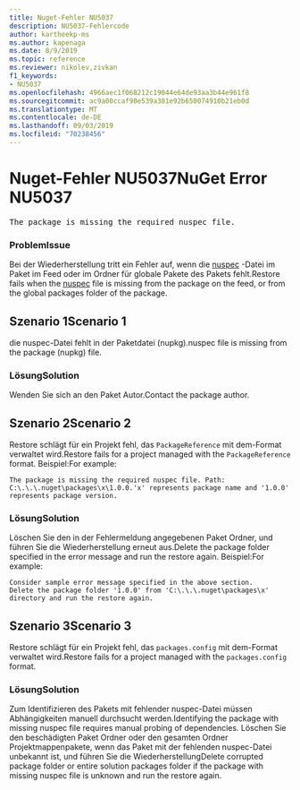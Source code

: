 ```yaml
---
title: Nuget-Fehler NU5037
description: NU5037-Fehlercode
author: kartheekp-ms
ms.author: kapenaga
ms.date: 8/9/2019
ms.topic: reference
ms.reviewer: nikolev,zivkan
f1_keywords:
- NU5037
ms.openlocfilehash: 4966aec1f068212c19044e64de93aa3b44e961f8
ms.sourcegitcommit: ac9a00ccaf90e539a381e92b650074910b21eb0d
ms.translationtype: MT
ms.contentlocale: de-DE
ms.lasthandoff: 09/03/2019
ms.locfileid: "70238456"
---
```

# <a name="nuget-error-nu5037"></a><span data-ttu-id="206a4-103">Nuget-Fehler NU5037</span><span class="sxs-lookup"><span data-stu-id="206a4-103">NuGet Error NU5037</span></span>
<pre>The package is missing the required nuspec file.</pre>

### <a name="issue"></a><span data-ttu-id="206a4-104">Problem</span><span class="sxs-lookup"><span data-stu-id="206a4-104">Issue</span></span>

<span data-ttu-id="206a4-105">Bei der Wiederherstellung tritt ein Fehler auf, wenn die [nuspec](../nuspec.md) -Datei im Paket im Feed oder im Ordner für globale Pakete des Pakets fehlt.</span><span class="sxs-lookup"><span data-stu-id="206a4-105">Restore fails when the [nuspec](../nuspec.md) file is missing from the package on the feed, or from the global packages folder of the package.</span></span>

## <a name="scenario-1"></a><span data-ttu-id="206a4-106">Szenario 1</span><span class="sxs-lookup"><span data-stu-id="206a4-106">Scenario 1</span></span>

<span data-ttu-id="206a4-107">die nuspec-Datei fehlt in der Paketdatei (nupkg).</span><span class="sxs-lookup"><span data-stu-id="206a4-107">nuspec file is missing from the package (nupkg) file.</span></span>

### <a name="solution"></a><span data-ttu-id="206a4-108">Lösung</span><span class="sxs-lookup"><span data-stu-id="206a4-108">Solution</span></span>

<span data-ttu-id="206a4-109">Wenden Sie sich an den Paket Autor.</span><span class="sxs-lookup"><span data-stu-id="206a4-109">Contact the package author.</span></span> 

## <a name="scenario-2"></a><span data-ttu-id="206a4-110">Szenario 2</span><span class="sxs-lookup"><span data-stu-id="206a4-110">Scenario 2</span></span>

<span data-ttu-id="206a4-111">Restore schlägt für ein Projekt fehl, das `PackageReference` mit dem-Format verwaltet wird.</span><span class="sxs-lookup"><span data-stu-id="206a4-111">Restore fails for a project managed with the `PackageReference` format.</span></span> <span data-ttu-id="206a4-112">Beispiel:</span><span class="sxs-lookup"><span data-stu-id="206a4-112">For example:</span></span>
```
The package is missing the required nuspec file. Path: C:\.\.\.nuget\packages\x\1.0.0.'x' represents package name and '1.0.0' represents package version.
```

### <a name="solution"></a><span data-ttu-id="206a4-113">Lösung</span><span class="sxs-lookup"><span data-stu-id="206a4-113">Solution</span></span>

<span data-ttu-id="206a4-114">Löschen Sie den in der Fehlermeldung angegebenen Paket Ordner, und führen Sie die Wiederherstellung erneut aus.</span><span class="sxs-lookup"><span data-stu-id="206a4-114">Delete the package folder specified in the error message and run the restore again.</span></span> <span data-ttu-id="206a4-115">Beispiel:</span><span class="sxs-lookup"><span data-stu-id="206a4-115">For example:</span></span>
```
Consider sample error message specified in the above section.
Delete the package folder '1.0.0' from 'C:\.\.\.nuget\packages\x' directory and run the restore again.
```

## <a name="scenario-3"></a><span data-ttu-id="206a4-116">Szenario 3</span><span class="sxs-lookup"><span data-stu-id="206a4-116">Scenario 3</span></span>

<span data-ttu-id="206a4-117">Restore schlägt für ein Projekt fehl, das `packages.config` mit dem-Format verwaltet wird.</span><span class="sxs-lookup"><span data-stu-id="206a4-117">Restore fails for a project managed with the `packages.config` format.</span></span>

### <a name="solution"></a><span data-ttu-id="206a4-118">Lösung</span><span class="sxs-lookup"><span data-stu-id="206a4-118">Solution</span></span>

<span data-ttu-id="206a4-119">Zum Identifizieren des Pakets mit fehlender nuspec-Datei müssen Abhängigkeiten manuell durchsucht werden.</span><span class="sxs-lookup"><span data-stu-id="206a4-119">Identifying the package with missing nuspec file requires manual probing of dependencies.</span></span> <span data-ttu-id="206a4-120">Löschen Sie den beschädigten Paket Ordner oder den gesamten Ordner Projektmappenpakete, wenn das Paket mit der fehlenden nuspec-Datei unbekannt ist, und führen Sie die Wiederherstellung</span><span class="sxs-lookup"><span data-stu-id="206a4-120">Delete corrupted package folder or entire solution packages folder if the package with missing nuspec file is unknown and run the restore again.</span></span>